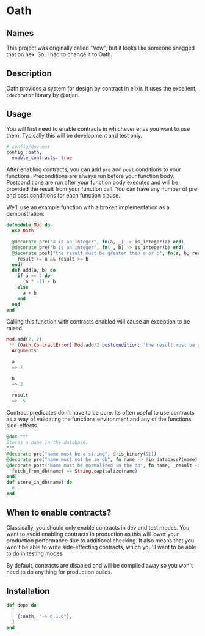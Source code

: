 # Oath

## Names

This project was originally called "Vow", but it looks like someone snagged that on hex. So, I had to change it to Oath.

## Description

Oath provides a system for design by contract in elixir. It uses the excellent,
`:decorator` library by @arjan.

## Usage

You will first need to enable contracts in whichever envs you want to use them.
Typically this will be development and test only.

```elixir
# config/dev.exs
config :oath,
  enable_contracts: true
```

After enabling contracts, you can add `pre` and `post` conditions to your functions.
Preconditions are always run before your function body. Postconditions are run after
your function body executes and will be provided the result from your function
call. You can have any number of pre and post conditions for each function clause.

We'll use an example function with a broken implementation as a demonstration:

```elixir
defmodule Mod do
  use Oath

  @decorate pre("a is an integer", fn(a, _) -> is_integer(a) end)
  @decorate pre("b is an integer", fn(_, b) -> is_integer(b) end)
  @decorate post("the result must be greater then a or b", fn(a, b, result) ->
    result >= a && result >= b
  end)
  def add(a, b) do
    if a == 7 do
      (a * -1) + b
    else
      a + b
    end
  end
end
```

Calling this function with contracts enabled will cause an exception to be raised.

```elixir
Mod.add(7, 2)
 ** (Oath.ContractError) Mod.add/2 postcondition: 'the result must be greater then a or b' failed with input:
  Arguments:

  a
  => 7

  b
  => 2

  result
  => -5
```

Contract predicates don't have to be pure. Its often useful to use contracts
as a way of validating the functions environment and any of the functions side-effects.

```elixir
@doc """
Stores a name in the database.
"""
@decorate pre("name must be a string", & is_binary(&1))
@decorate pre("name must not be in db", fn name -> !in_database?(name) end)
@decorate post("Name must be normalized in the db", fn name, _result ->
  fetch_from_db(name) == String.capitalize(name)
end)
def store_in_db(name) do
  #...
end
```

## When to enable contracts?

Classically, you should only enable contracts in dev and test modes. You want
to avoid enabling contracts in production as this will lower your production
performance due to additional checking. It also means that you won't be able
to write side-effecting contracts, which you'll want to be able to do in testing
modes.

By default, contracts are disabled and will be compiled away so you won't need
to do anything for production builds.

## Installation

```elixir
def deps do
  [
    {:oath, "~> 0.1.0"},
  ]
end
```
